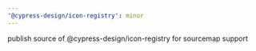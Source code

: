 ```yaml
---
'@cypress-design/icon-registry': minor
---
```


publish source of @cypress-design/icon-registry for sourcemap support

